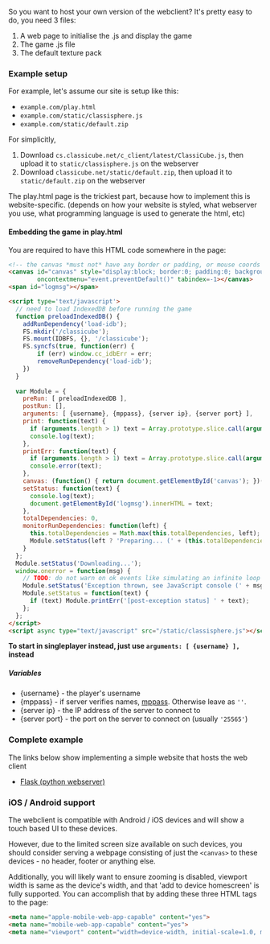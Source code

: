 So you want to host your own version of the webclient? It's pretty easy to do, you need 3 files:
1) A web page to initialise the .js and display the game
2) The game .js file
3) The default texture pack

### Example setup

For example, let's assume our site is setup like this:
* `example.com/play.html`
* `example.com/static/classisphere.js`
* `example.com/static/default.zip`

For simplicitly,
1) Download `cs.classicube.net/c_client/latest/ClassiCube.js`, then upload it to `static/classisphere.js` on the webserver
2) Download `classicube.net/static/default.zip`, then upload it to `static/default.zip` on the webserver

The play.html page is the trickiest part, because how to implement this is website-specific. (depends on how your website is styled, what webserver you use, what programming language is used to generate the html, etc)

#### Embedding the game in play.html

You are required to have this HTML code somewhere in the page:
```HTML
<!-- the canvas *must not* have any border or padding, or mouse coords will be wrong -->
<canvas id="canvas" style="display:block; border:0; padding:0; background-color: black;" 
		oncontextmenu="event.preventDefault()" tabindex=-1></canvas>
<span id="logmsg"></span>

<script type='text/javascript'>
  // need to load IndexedDB before running the game
  function preloadIndexedDB() {
    addRunDependency('load-idb');
    FS.mkdir('/classicube');
    FS.mount(IDBFS, {}, '/classicube');
    FS.syncfs(true, function(err) {
        if (err) window.cc_idbErr = err;
        removeRunDependency('load-idb');
    })
  }
  
  var Module = {
    preRun: [ preloadIndexedDB ],
    postRun: [],
    arguments: [ {username}, {mppass}, {server ip}, {server port} ],
    print: function(text) {
      if (arguments.length > 1) text = Array.prototype.slice.call(arguments).join(' ');
      console.log(text);
    },
    printErr: function(text) {
      if (arguments.length > 1) text = Array.prototype.slice.call(arguments).join(' ');
      console.error(text);
    },
    canvas: (function() { return document.getElementById('canvas'); })(),
    setStatus: function(text) {
      console.log(text);
      document.getElementById('logmsg').innerHTML = text;
    },
    totalDependencies: 0,
    monitorRunDependencies: function(left) {
      this.totalDependencies = Math.max(this.totalDependencies, left);
      Module.setStatus(left ? 'Preparing... (' + (this.totalDependencies-left) + '/' + this.totalDependencies + ')' : 'All downloads complete.');
    }
  };
  Module.setStatus('Downloading...');
  window.onerror = function(msg) {
    // TODO: do not warn on ok events like simulating an infinite loop or exitStatus
    Module.setStatus('Exception thrown, see JavaScript console (' + msg + ')');
    Module.setStatus = function(text) {
      if (text) Module.printErr('[post-exception status] ' + text);
    };
  };
</script>
<script async type="text/javascript" src="/static/classisphere.js"></script>
```
**To start in singleplayer instead, just use `arguments: [ {username} ],` instead**

##### Variables
* {username} - the player's username
* {mppass} - if server verifies names, [mppass](https://wiki.vg/Classic_Protocol#User_Authentication). Otherwise leave as `''`.
* {server ip} - the IP address of the server to connect to
* {server port} - the port on the server to connect on (usually `'25565'`)

### Complete example

The links below show implementing a simple website that hosts the web client
* [Flask (python webserver)](hosting-flask.md)

### iOS / Android support

The webclient is compatible with Android / iOS devices and will show a touch based UI to these devices.

However, due to the limited screen size available on such devices, you should consider serving a webpage consisting of just the `<canvas>` to these devices - no header, footer or anything else.

Additionally, you will likely want to ensure zooming is disabled, viewport width is same as the device's width, and that 'add to device homescreen' is fully supported. You can accomplish that by adding these three HTML tags to the page:
```HTML
<meta name="apple-mobile-web-app-capable" content="yes">
<meta name="mobile-web-app-capable" content="yes">
<meta name="viewport" content="width=device-width, initial-scale=1.0, maximum-scale=1.0, user-scalable=0">
```